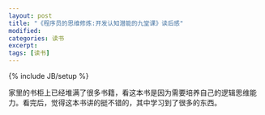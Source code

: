 ```yaml
---
layout: post
title: "《程序员的思维修炼:开发认知潜能的九堂课》读后感"
modified:
categories: 读书
excerpt:
tags: [读书]
---
```

{% include JB/setup %}

家里的书柜上已经堆满了很多书籍，看这本书是因为需要培养自己的逻辑思维能力。看完后，觉得这本书讲的挺不错的，其中学习到了很多的东西。



